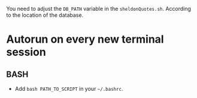 You need to adjust the `DB_PATH` variable in the `sheldonQuotes.sh`. According to the location of the database.

Autorun on every new terminal session
=====================================

BASH
----

- Add `bash PATH_TO_SCRIPT` in your `~/.bashrc`.

